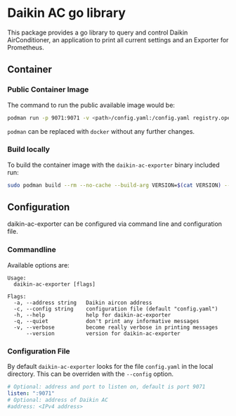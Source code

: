 # Daikin AC go library

This package provides a go library to query and control Daikin AirConditioner, an application to print all current settings and an Exporter for Prometheus.

## Container

### Public Container Image

The command to run the public available image would be:

```bash
podman run -p 9071:9071 -v <path>/config.yaml:/config.yaml registry.opensuse.org/home/kukuk/containerfile/daikin-ac-exporter:latest
```

`podman` can be replaced with `docker` without any further changes.

### Build locally

To build the container image with the `daikin-ac-exporter` binary included run:

```bash
sudo podman build --rm --no-cache --build-arg VERSION=$(cat VERSION) --build-arg BUILDTIME=$(date +%Y-%m-%dT%TZ) -t daikin-ac-exporter .
```

## Configuration

daikin-ac-exporter can be configured via command line and configuration file.

### Commandline

Available options are:
```plaintext
Usage:
  daikin-ac-exporter [flags]

Flags:
  -a, --address string   Daikin aircon address
  -c, --config string    configuration file (default "config.yaml")
  -h, --help             help for daikin-ac-exporter
  -q, --quiet            don't print any informative messages
  -v, --verbose          become really verbose in printing messages
      --version          version for daikin-ac-exporter
```

### Configuration File

By default `daikin-ac-exporter` looks for the file `config.yaml` in the local directory. This can be overriden with the `--config` option.

```yaml
# Optional: address and port to listen on, default is port 9071
listen: ":9071"
# Optional: address of Daikin AC
#address: <IPv4 address>
```
